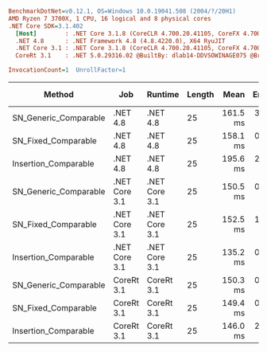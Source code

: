 ``` ini

BenchmarkDotNet=v0.12.1, OS=Windows 10.0.19041.508 (2004/?/20H1)
AMD Ryzen 7 3700X, 1 CPU, 16 logical and 8 physical cores
.NET Core SDK=3.1.402
  [Host]        : .NET Core 3.1.8 (CoreCLR 4.700.20.41105, CoreFX 4.700.20.41903), X64 RyuJIT
  .NET 4.8      : .NET Framework 4.8 (4.8.4220.0), X64 RyuJIT
  .NET Core 3.1 : .NET Core 3.1.8 (CoreCLR 4.700.20.41105, CoreFX 4.700.20.41903), X64 RyuJIT
  CoreRt 3.1    : .NET 5.0.29316.02 @BuiltBy: dlab14-DDVSOWINAGE075 @Branch: master @Commit: 40be8b7e2598b2ccb827fd90cd30c0e2d4496941, X64 AOT

InvocationCount=1  UnrollFactor=1  

```
|                Method |           Job |       Runtime | Length |     Mean |   Error |  StdDev | Gen 0 | Gen 1 | Gen 2 | Allocated |
|---------------------- |-------------- |-------------- |------- |---------:|--------:|--------:|------:|------:|------:|----------:|
| SN_Generic_Comparable |      .NET 4.8 |      .NET 4.8 |     25 | 161.5 ms | 3.17 ms | 3.11 ms |     - |     - |     - |         - |
|   SN_Fixed_Comparable |      .NET 4.8 |      .NET 4.8 |     25 | 158.1 ms | 0.92 ms | 0.86 ms |     - |     - |     - |         - |
|  Insertion_Comparable |      .NET 4.8 |      .NET 4.8 |     25 | 195.6 ms | 2.30 ms | 1.92 ms |     - |     - |     - |         - |
| SN_Generic_Comparable | .NET Core 3.1 | .NET Core 3.1 |     25 | 150.5 ms | 0.20 ms | 0.17 ms |     - |     - |     - |         - |
|   SN_Fixed_Comparable | .NET Core 3.1 | .NET Core 3.1 |     25 | 152.5 ms | 1.86 ms | 1.74 ms |     - |     - |     - |         - |
|  Insertion_Comparable | .NET Core 3.1 | .NET Core 3.1 |     25 | 135.2 ms | 0.87 ms | 0.82 ms |     - |     - |     - |         - |
| SN_Generic_Comparable |    CoreRt 3.1 |    CoreRt 3.1 |     25 | 150.3 ms | 0.40 ms | 0.36 ms |     - |     - |     - |         - |
|   SN_Fixed_Comparable |    CoreRt 3.1 |    CoreRt 3.1 |     25 | 149.4 ms | 0.13 ms | 0.11 ms |     - |     - |     - |         - |
|  Insertion_Comparable |    CoreRt 3.1 |    CoreRt 3.1 |     25 | 146.0 ms | 2.82 ms | 3.47 ms |     - |     - |     - |         - |
